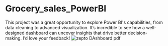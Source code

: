 # Grocery_sales_PowerBI
This project was a great opportunity to explore Power BI's capabilities, from data cleaning to advanced visualization. It’s incredible to see how a well-designed dashboard can uncover insights that drive better decision-making. I’d love your feedback! 
![zepto DAshboard pdf](https://github.com/user-attachments/assets/bda66912-975c-45fb-b2f5-e5914a8fbe7f)
